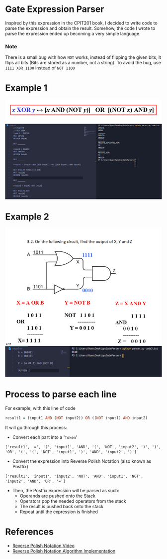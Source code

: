 # Gate Expression Parser
Inspired by this expression in the CPIT201 book, I decided to write code to parse the expression and obtain the result. Somehow, the code I wrote to parse the expression ended up becoming a very simple language.

### Note
There is a small bug with how `NOT` works, instead of flipping the given bits, it flips all bits (Bits are stored as a number, not a string). To avoid the bug, use `1111 XOR 1100` instead of `NOT 1100`

# Example 1

<img align="center" src="./images/XOR.png" alt="XOR Image">

<img align="center" src="./images/Example1.png" alt="Example 1">

# Example 2

<img align="center" src="./images/Gates.png" alt="Gates">

<img align="center" src="./images/Example2.png" alt="Example 2">

# Process to parse each line
For example, with this line of code
```haskell
result1 = (input1 AND (NOT input2)) OR ((NOT input1) AND input2)
```
It will go through this process:

- Convert each part into a '`Token`'
```
['result1', '=', '(', 'input1', 'AND', '(', 'NOT', 'input2', ')', ')', 'OR', '(', '(', 'NOT', 'input1', ')', 'AND', 'input2', ')']
```
- Convert the expression into Reverse Polish Notation (also known as Postfix)
```
['result1', 'input1', 'input2', 'NOT', 'AND', 'input1', 'NOT', 'input2', 'AND', 'OR', '=']
```
- Then, the Postfix expression will be parsed as such:
	- Operands are pushed onto the Stack
	- Operators pop the needed operators from the stack
	- The result is pushed back onto the stack
	- Repeat until the expression is finished

# References
- [Reverse Polish Notation Video](https://www.youtube.com/watch?v=7ha78yWRDlE)
- [Reverse Polish Notation Algorithm Implementation](https://www.geeksforgeeks.org/stack-set-2-infix-to-postfix/)

